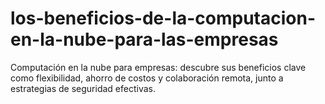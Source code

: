 # los-beneficios-de-la-computacion-en-la-nube-para-las-empresas
Computación en la nube para empresas: descubre sus beneficios clave como flexibilidad, ahorro de costos y colaboración remota, junto a estrategias de seguridad efectivas.
